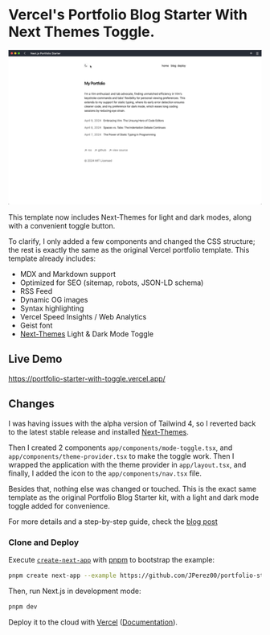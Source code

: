 # Vercel's Portfolio Blog Starter With Next Themes Toggle.

![Image](/public/images/toggle-action.gif)

This template now includes Next-Themes for light and dark modes, along with a convenient toggle button.

To clarify, I only added a few components and changed the CSS structure; the rest is exactly the same as the original Vercel portfolio template. This template already includes:

- MDX and Markdown support
- Optimized for SEO (sitemap, robots, JSON-LD schema)
- RSS Feed
- Dynamic OG images
- Syntax highlighting
- Vercel Speed Insights / Web Analytics
- Geist font
- [Next-Themes](https://github.com/pacocoursey/next-themes) Light & Dark Mode Toggle

## Live Demo

https://portfolio-starter-with-toggle.vercel.app/

## Changes

I was having issues with the alpha version of Tailwind 4, so I reverted back to the latest stable release and installed [Next-Themes](https://github.com/pacocoursey/next-themes).

Then I created 2 components `app/components/mode-toggle.tsx`, and `app/components/theme-provider.tsx` to make the toggle work. Then I wrapped the application with the theme provider in `app/layout.tsx`, and finally, I added the icon to the `app/components/nav.tsx` file.

Besides that, nothing else was changed or touched. This is the exact same template as the original Portfolio Blog Starter kit, with a light and dark mode toggle added for convenience.

For more details and a step-by-step guide, check the [blog post](https://www.jorge-perez.dev/blog/template-with-toggle)

### Clone and Deploy

Execute [`create-next-app`](https://github.com/vercel/next.js/tree/canary/packages/create-next-app) with [pnpm](https://pnpm.io/installation) to bootstrap the example:

```bash
pnpm create next-app --example https://github.com/JPerez00/portfolio-starter-with-toggle/tree/main your-project-name-here

```

Then, run Next.js in development mode:

```bash
pnpm dev
```

Deploy it to the cloud with [Vercel](https://vercel.com/templates) ([Documentation](https://nextjs.org/docs/app/building-your-application/deploying)).
